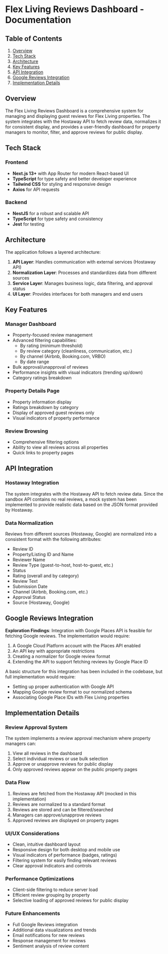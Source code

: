 # Flex Living Reviews Dashboard - Documentation

## Table of Contents
1. [Overview](#overview)
2. [Tech Stack](#tech-stack)
3. [Architecture](#architecture)
4. [Key Features](#key-features)
5. [API Integration](#api-integration)
6. [Google Reviews Integration](#google-reviews-integration)
7. [Implementation Details](#implementation-details)

## Overview
The Flex Living Reviews Dashboard is a comprehensive system for managing and displaying guest reviews for Flex Living properties. The system integrates with the Hostaway API to fetch review data, normalizes it for consistent display, and provides a user-friendly dashboard for property managers to monitor, filter, and approve reviews for public display.

## Tech Stack
### Frontend
- **Next.js 13+** with App Router for modern React-based UI
- **TypeScript** for type safety and better developer experience
- **Tailwind CSS** for styling and responsive design
- **Axios** for API requests

### Backend
- **NestJS** for a robust and scalable API
- **TypeScript** for type safety and consistency
- **Jest** for testing

## Architecture
The application follows a layered architecture:

1. **API Layer**: Handles communication with external services (Hostaway API)
2. **Normalization Layer**: Processes and standardizes data from different sources
3. **Service Layer**: Manages business logic, data filtering, and approval status
4. **UI Layer**: Provides interfaces for both managers and end users

## Key Features

### Manager Dashboard
- Property-focused review management
- Advanced filtering capabilities:
  - By rating (minimum threshold)
  - By review category (cleanliness, communication, etc.)
  - By channel (Airbnb, Booking.com, VRBO)
  - By date range
- Bulk approval/unapproval of reviews
- Performance insights with visual indicators (trending up/down)
- Category ratings breakdown

### Property Details Page
- Property information display
- Ratings breakdown by category
- Display of approved guest reviews only
- Visual indicators of property performance

### Review Browsing
- Comprehensive filtering options
- Ability to view all reviews across all properties
- Quick links to property pages

## API Integration

### Hostaway Integration
The system integrates with the Hostaway API to fetch review data. Since the sandbox API contains no real reviews, a mock system has been implemented to provide realistic data based on the JSON format provided by Hostaway.

### Data Normalization
Reviews from different sources (Hostaway, Google) are normalized into a consistent format with the following attributes:
- Review ID
- Property/Listing ID and Name
- Reviewer Name
- Review Type (guest-to-host, host-to-guest, etc.)
- Status
- Rating (overall and by category)
- Review Text
- Submission Date
- Channel (Airbnb, Booking.com, etc.)
- Approval Status
- Source (Hostaway, Google)

## Google Reviews Integration

**Exploration Findings**:
Integration with Google Places API is feasible for fetching Google reviews. The implementation would require:

1. A Google Cloud Platform account with the Places API enabled
2. An API key with appropriate restrictions
3. Creating a normalizer for Google review format
4. Extending the API to support fetching reviews by Google Place ID

A basic structure for this integration has been included in the codebase, but full implementation would require:
- Setting up proper authentication with Google API
- Mapping Google review format to our normalized schema
- Associating Google Place IDs with Flex Living properties

## Implementation Details

### Review Approval System
The system implements a review approval mechanism where property managers can:
1. View all reviews in the dashboard
2. Select individual reviews or use bulk selection
3. Approve or unapprove reviews for public display
4. Only approved reviews appear on the public property pages

### Data Flow
1. Reviews are fetched from the Hostaway API (mocked in this implementation)
2. Reviews are normalized to a standard format
3. Reviews are stored and can be filtered/searched
4. Managers can approve/unapprove reviews
5. Approved reviews are displayed on property pages

### UI/UX Considerations
- Clean, intuitive dashboard layout
- Responsive design for both desktop and mobile use
- Visual indicators of performance (badges, ratings)
- Filtering system for easily finding relevant reviews
- Clear approval indicators and controls

### Performance Optimizations
- Client-side filtering to reduce server load
- Efficient review grouping by property
- Selective loading of approved reviews for public display

### Future Enhancements
- Full Google Reviews integration
- Additional data visualizations and trends
- Email notifications for new reviews
- Response management for reviews
- Sentiment analysis of review content

